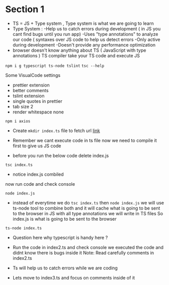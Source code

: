 # Section 1

- TS = JS + Type system , Type system is what we are going to learn
- Type System :
  -Help us to catch errors during development ( in JS you cant find bugs until you run app)
  -Uses "type annotations" to analyze our code ( syntaxes over JS code to help us detect errors
  -Only active during development
  -Doesn't provide any performance optimization
- browser doesn't know anything about TS ( JavaScript with type annotations )
  TS compiler take your TS code and execute JS

`npm i g typescript ts-node tslint`
`tsc --help`

Some VisualCode settings

- prettier extension
- better comments
- tslint extension
- single quotes in prettier
- tab size 2
- render whitespace none

`npm i axios`

- Create `mkdir index.ts` file to fetch url [link](https://jsonplaceholder.typicode.com/todos/1)

- Remember we cant execute code in ts file now we need to compile it first to give us JS code
- before you run the below code delete index.js

`tsc index.ts`

- notice index.js combiled

now run code and check console

`node index.js`

- instead of everytime we do
  `tsc index.ts`
  then
  `node index.js`
  we will use ts-node tool to combine both
  and it will cache what is going to be sent to the browser in JS
  with all type annotations we will write in TS files
  So index.js is what is going to be sent to the browser

`ts-node index.ts`

- Question here why typescript is handy here ?
- Run the code in index2.ts and check console
  we executed the code and didnt know there is bugs inside it
  Note: Read carefully comments in index2.ts
- Ts will help us to catch errors while we are coding

- Lets move to index3.ts and focus on comments inside of it
